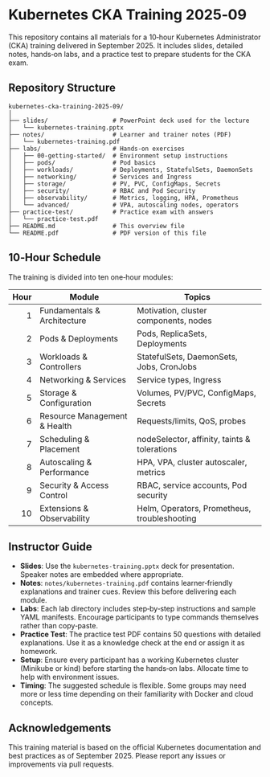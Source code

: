 # Kubernetes CKA Training 2025‑09

This repository contains all materials for a 10‑hour Kubernetes Administrator (CKA) training delivered in September 2025. It includes slides, detailed notes, hands‑on labs, and a practice test to prepare students for the CKA exam.

## Repository Structure

```
kubernetes-cka-training-2025-09/
│
├── slides/                  # PowerPoint deck used for the lecture
│   └── kubernetes-training.pptx
├── notes/                   # Learner and trainer notes (PDF)
│   └── kubernetes-training.pdf
├── labs/                    # Hands‑on exercises
│   ├── 00-getting-started/  # Environment setup instructions
│   ├── pods/                # Pod basics
│   ├── workloads/           # Deployments, StatefulSets, DaemonSets
│   ├── networking/          # Services and Ingress
│   ├── storage/             # PV, PVC, ConfigMaps, Secrets
│   ├── security/            # RBAC and Pod Security
│   ├── observability/       # Metrics, logging, HPA, Prometheus
│   └── advanced/            # VPA, autoscaling nodes, operators
├── practice-test/           # Practice exam with answers
│   └── practice-test.pdf
├── README.md                # This overview file
└── README.pdf               # PDF version of this file
```

## 10‑Hour Schedule

The training is divided into ten one‑hour modules:

| Hour | Module | Topics |
|----:|--------|--------|
| 1 | Fundamentals & Architecture | Motivation, cluster components, nodes |
| 2 | Pods & Deployments | Pods, ReplicaSets, Deployments |
| 3 | Workloads & Controllers | StatefulSets, DaemonSets, Jobs, CronJobs |
| 4 | Networking & Services | Service types, Ingress |
| 5 | Storage & Configuration | Volumes, PV/PVC, ConfigMaps, Secrets |
| 6 | Resource Management & Health | Requests/limits, QoS, probes |
| 7 | Scheduling & Placement | nodeSelector, affinity, taints & tolerations |
| 8 | Autoscaling & Performance | HPA, VPA, cluster autoscaler, metrics |
| 9 | Security & Access Control | RBAC, service accounts, Pod security |
| 10 | Extensions & Observability | Helm, Operators, Prometheus, troubleshooting |

## Instructor Guide

- **Slides**: Use the `kubernetes-training.pptx` deck for presentation. Speaker notes are embedded where appropriate.
- **Notes**: `notes/kubernetes-training.pdf` contains learner‑friendly explanations and trainer cues. Review this before delivering each module.
- **Labs**: Each lab directory includes step‑by‑step instructions and sample YAML manifests. Encourage participants to type commands themselves rather than copy‑paste.
- **Practice Test**: The practice test PDF contains 50 questions with detailed explanations. Use it as a knowledge check at the end or assign it as homework.
- **Setup**: Ensure every participant has a working Kubernetes cluster (Minikube or kind) before starting the hands‑on labs. Allocate time to help with environment issues.
- **Timing**: The suggested schedule is flexible. Some groups may need more or less time depending on their familiarity with Docker and cloud concepts.

## Acknowledgements

This training material is based on the official Kubernetes documentation and best practices as of September 2025. Please report any issues or improvements via pull requests.
